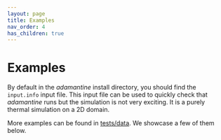 ```yaml
---
layout: page
title: Examples
nav_order: 4
has_children: true
---
```


# Examples
By default in the *adamantine* install directory, you should find the `input.info`
input file. This input file can be used to quickly check that *adamantine* runs but 
the simulation is not very exciting. It is a purely thermal simulation on a 2D
domain.

More examples can be found in
[tests/data](https://github.com/adamantine-sim/adamantine/tree/master/tests/data).
We showcase a few of them below.

